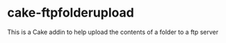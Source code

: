 # cake-ftpfolderupload
This is a Cake addin to help upload the contents of a folder to a ftp server
